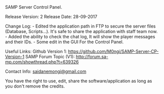 SAMP Server Control Panel.

Release Version: 2
Release Date: 28-09-2017

Change Log:
	- Edited the application path in FTP to secure the server files (Database, Scripts...). It's safe to share the application with staff team now.
	- Added the ability to check the chat log, It will show the player messages and their IDs.
	- Some edit in the GUI For the Control Panel.

Useful Links:
	Github Version 1: https://github.com/M0ngi/SAMP-Server-CP-Version-1
	SAMP Forum Topic (V1): http://forum.sa-mp.com/showthread.php?t=639326

	
Contact Info: saidanemongi@gmail.com

You have the right to use, edit, share the software/application as long as you don't remove the credits.